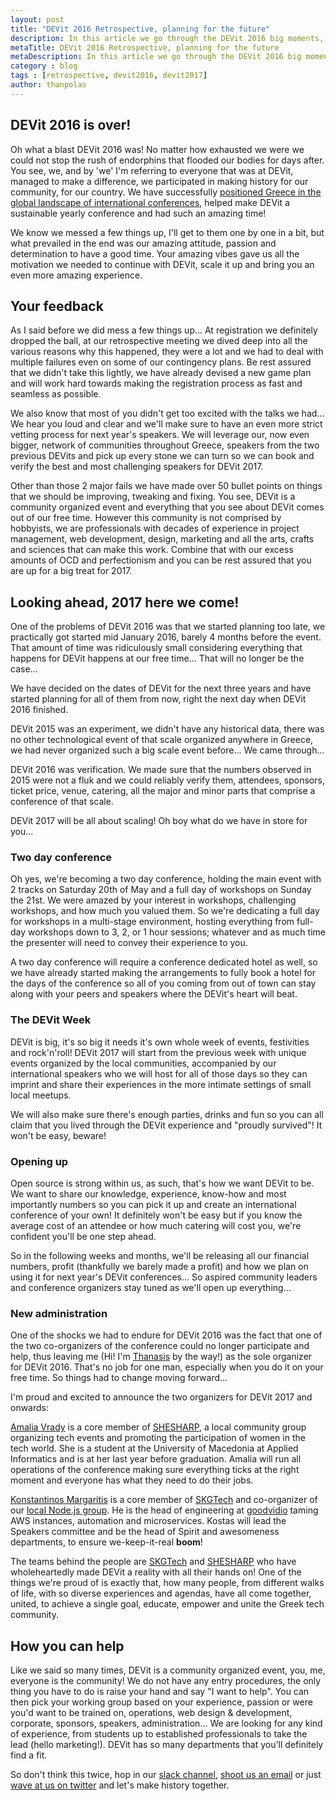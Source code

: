 ```yaml
---
layout: post
title: "DEVit 2016 Retrospective, planning for the future"
description: In this article we go through the DEVit 2016 big moments, fails and all the excitement we experienced, and then we get a sneak peak into what 2017 has in hold for us.
metaTitle: DEVit 2016 Retrospective, planning for the future
metaDescription: In this article we go through the DEVit 2016 big moments, fails and all the excitement we experienced, and then we get a sneak peak into what 2017 has in hold for us.
category : blog
tags : [retrospective, devit2016, devit2017]
author: thanpolas
---
```



## DEVit 2016 is over!

Oh what a blast DEVit 2016 was! No matter how exhausted we were we could not stop the rush of endorphins that flooded our bodies for days after. You see, we, and by 'we' I'm referring to everyone that was at DEVit, managed to make a difference, we participated in making history for our community, for our country. We have successfully [positioned Greece in the global landscape of international conferences](http://www.attheo.do/2016/05/14/How-Greece-Came-To-Make-It-To-Software-Development-Conferences-Map/), helped make DEVit a sustainable yearly conference and had such an amazing time!

We know we messed a few things up, I'll get to them one by one in a bit, but what prevailed in the end was our amazing attitude, passion and determination to have a good time. Your amazing vibes gave us all the motivation we needed to continue with DEVit, scale it up and bring you an even more amazing experience.

## Your feedback

As I said before we did mess a few things up... At registration we definitely dropped the ball, at our retrospective meeting we dived deep into all the various reasons why this happened, they were a lot and we had to deal with multiple failures even on some of our contingency plans. Be rest assured that we didn't take this lightly, we have already devised a new game plan and will work hard towards making the registration process as fast and seamless as possible.

We also know that most of you didn't get too excited with the talks we had... We hear you loud and clear and we'll make sure to have an even more strict vetting process for next year's speakers. We will leverage our, now even bigger, network of communities throughout Greece, speakers from the two previous DEVits and pick up every stone we can turn so we can book and verify the best and most challenging speakers for DEVit 2017.

Other than those 2 major fails we have made over 50 bullet points on things that we should be improving, tweaking and fixing. You see, DEVit is a community organized event and everything that you see about DEVit comes out of our free time. However this community is not comprised by hobbyists, we are professionals with decades of experience in project management, web development, design, marketing and all the arts, crafts and sciences that can make this work. Combine that with our excess amounts of OCD and perfectionism and you can be rest assured that you are up for a big treat for 2017.

## Looking ahead, 2017 here we come!

One of the problems of DEVit 2016 was that we started planning too late, we practically got started mid January 2016, barely 4 months before the event. That amount of time was ridiculously small considering everything that happens for DEVit happens at our free time... That will no longer be the case...

We have decided on the dates of DEVit for the next three years and have started planning for all of them from now, right the next day when DEVit 2016 finished.

DEVit 2015 was an experiment, we didn't have any historical data, there was no other technological event of that scale organized anywhere in Greece, we had never organized such a big scale event before... We came through...

DEVit 2016 was verification. We made sure that the numbers observed in 2015 were not a fluk and we could reliably verify them, attendees, sponsors, ticket price, venue, catering, all the major and minor parts that comprise a conference of that scale.

DEVit 2017 will be all about scaling! Oh boy what do we have in store for you...

### Two day conference

Oh yes, we're becoming a two day conference, holding the main event with 2 tracks on Saturday 20th of May and a full day of workshops on Sunday the 21st. We were amazed by your interest in workshops, challenging workshops, and how much you valued them. So we're dedicating a full day for workshops in a multi-stage environment, hosting everything from full-day workshops down to 3, 2, or 1 hour sessions; whatever and as much time the presenter will need to convey their experience to you.

A two day conference will require a conference dedicated hotel as well, 
so we have already started making the arrangements to fully book a hotel for the days of the conference so all of you coming from out of town can stay along with your peers and speakers where the DEVit's heart will beat.

### The DEVit Week

DEVit is big, it's so big it needs it's own whole week of events, festivities and rock'n'roll! DEVit 2017 will start from the previous week with unique events organized by the local communities, accompanied by our international speakers who we will host for all of those days so they can imprint and share their experiences in the more intimate settings of small local meetups.

We will also make sure there's enough parties, drinks and fun so you can all claim that you lived through the DEVit experience and "proudly survived"! It won't be easy, beware!

### Opening up

Open source is strong within us, as such, that's how we want DEVit to be. We want to share our knowledge, experience, know-how and most importantly numbers so you can pick it up and create an international conference of your own! It definitely won't be easy but if you know the average cost of an attendee or how much catering will cost you, we're confident you'll be one step ahead.

So in the following weeks and months, we'll be releasing all our financial numbers, profit (thankfully we barely made a profit) and how we plan on using it for next year's DEVit conferences... So aspired community leaders and conference organizers stay tuned as we'll open up everything...

### New administration

One of the shocks we had to endure for DEVit 2016 was the fact that one of the two  co-organizers of the conference could no longer participate and help, thus leaving me (Hi! I'm [Thanasis](http://thanpol.as) by the way!) as the sole organizer for DEVit 2016. That's no job for one man, especially when you do it on your free time. So things had to change moving forward...

I'm proud and excited to announce the two organizers for DEVit 2017 and onwards:

[Amalia Vrady](https://twitter.com/alkistics) is a core member of [SHESHARP](http://www.shesharp.org/), a local community group organizing tech events and promoting the participation of women in the tech world. She is a student at the University of Macedonia at Applied Informatics and is at her last year before graduation. Amalia will run all operations of the conference making sure everything ticks at the right moment and everyone has what they need to do their jobs.

[Konstantinos Margaritis](https://twitter.com/_margaritis) is a core member of [SKGTech](http://skgtech.io) and co-organizer of our [local Node.js group](http://www.meetup.com/Thessaloniki-Node-js-Meetup/). He is the head of engineering at [goodvidio](https://goodvid.io/) taming AWS instances, automation and microservices. Kostas will lead the Speakers committee and be the head of Spirit and awesomeness departments, to ensure we-keep-it-real **boom**!

The teams behind the people are [SKGTech](http://skgtech.io) and [SHESHARP](http://www.shesharp.org/) who have wholeheartedly made DEVit a reality with all their hands on! One of the things we're proud of is exactly that, how many people, from different walks of life, with so diverse experiences and agendas, have all come together, united, to achieve a single goal, educate, empower and unite the Greek tech community.

## How you can help

Like we said so many times, DEVit is a community organized event, you, me, everyone is the community! We do not have any entry procedures, the only thing you have to do is raise your hand and say "I want to help". You can then pick your working group based on your experience, passion or were you'd want to be trained on, operations, web design & development, corporate, sponsors, speakers, administration... We are looking for any kind of experience, from students up to established professionals to take the lead (hello marketing!). DEVit has so many departments that you'll definitely find a fit.

So don't think this twice, hop in our [slack channel](http://devitconf.org/#slack-invite), [shoot us an email](mailto:info@devitconf.org) or just [wave at us on twitter](https://twitter.com/devitconf) and let's make history together.



